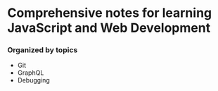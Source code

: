 # Comprehensive notes for learning JavaScript and Web Development

### Organized by topics

- Git
- GraphQL
- Debugging
